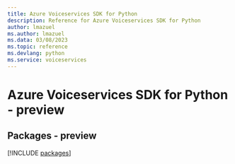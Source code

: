 ```yaml
---
title: Azure Voiceservices SDK for Python
description: Reference for Azure Voiceservices SDK for Python
author: lmazuel
ms.author: lmazuel
ms.data: 03/08/2023
ms.topic: reference
ms.devlang: python
ms.service: voiceservices
---
```

# Azure Voiceservices SDK for Python - preview
## Packages - preview
[!INCLUDE [packages](voiceservices-index.md)]
